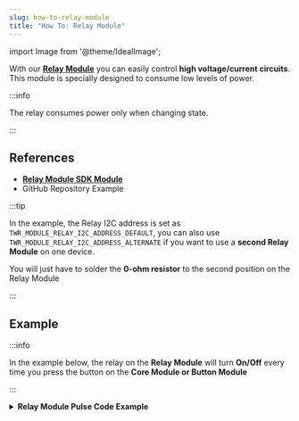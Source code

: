 ```yaml
---
slug: how-to-relay-module
title: "How To: Relay Module"
---
```

import Image from '@theme/IdealImage';

With our [**Relay Module**](../../hardware-modules/about-relay-module.md) you can easily control **high voltage/current circuits**. This module is specially designed to consume low levels of power.

:::info

The relay consumes power only when changing state.

:::

## References
- [**Relay Module SDK Module**](https://sdk.hardwario.com/group__twr__module__relay.html)
- GitHub Repository Example

:::tip

In the example, the Relay I2C address is set as `TWR_MODULE_RELAY_I2C_ADDRESS_DEFAULT`, you can also use `TWR_MODULE_RELAY_I2C_ADDRESS_ALTERNATE` if you want to use a **second Relay Module** on one device.

You will just have to solder the **0-ohm resistor** to the second position on the Relay Module

:::

## Example

:::info

In the example below, the relay on the **Relay Module** will turn **On/Off** every time you press the button on the **Core Module or Button Module**

:::

<details><summary><b>Relay Module Pulse Code Example</b></summary>
<p>

  ```c showLineNumbers
  #include <application.h>

  twr_module_relay_t relay;
  twr_button_t button;

  void button_event_handler(twr_button_t *self, twr_button_event_t event, void *event_param)
  {
      (void) self;
      (void) event_param;

      if (event == TWR_BUTTON_EVENT_PRESS)
      {
          twr_module_relay_toggle(&relay);
      }
  }

  void application_init(void)
  {
      twr_module_relay_init(&relay, TWR_MODULE_RELAY_I2C_ADDRESS_DEFAULT);
      twr_module_relay_set_state(&relay, false);

      twr_button_init(&button, TWR_GPIO_BUTTON, TWR_GPIO_PULL_DOWN, false);
      twr_button_set_event_handler(&button, button_event_handler, NULL);
  }
  ```

</p>
</details>
